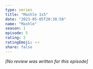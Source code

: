 ```yaml
---
type: series
title: "Mashle 1x5"
date: "2023-05-05T20:38:58"
name: "Mashle"
season: 1
episode: 5
rating: 2
ratingEmoji: ⭐️⭐️
share: false
---
```


*[No review was written for this episode]*
